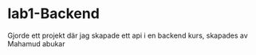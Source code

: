 # lab1-Backend

Gjorde ett projekt där jag skapade ett api i en backend kurs, skapades av Mahamud abukar
